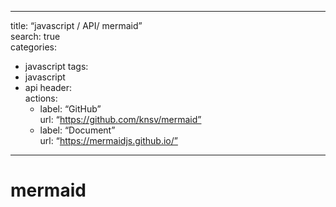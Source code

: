 ----------
title: “javascript / API/ mermaid”  
search: true  
categories:
-   javascript
    tags:
-   javascript
-   api
    header:  
    actions:
    -   label: “GitHub”  
        url: “https://github.com/knsv/mermaid”
    -   label: “Document”  
        url: “https://mermaidjs.github.io/”

----------

# mermaid


<!--stackedit_data:
eyJoaXN0b3J5IjpbLTc0Mzg1Mjk0XX0=
-->